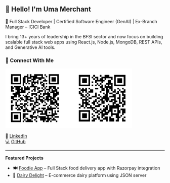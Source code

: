 ## 👋 Hello! I'm Uma Merchant

🚀 Full Stack Developer | Certified Software Engineer (GenAI) | Ex-Branch Manager – ICICI Bank

I bring 13+ years of leadership in the BFSI sector and now focus on building scalable full stack web apps using React.js, Node.js, MongoDB, REST APIs, and Generative AI tools.

### 📌 Connect With Me

<img src="UmaMerchant_QR_ConnectLinks.png" width="400"/>

🔗 [LinkedIn](https://www.linkedin.com/in/uma-merchant-7a516415b)  
💻 [GitHub](https://github.com/UmaMerchant)

---

**Featured Projects**
- 🍽️ [Foodie App](#) – Full Stack food delivery app with Razorpay integration
- 🥛 [Dairy Delight](#) – E-commerce dairy platform using JSON server

